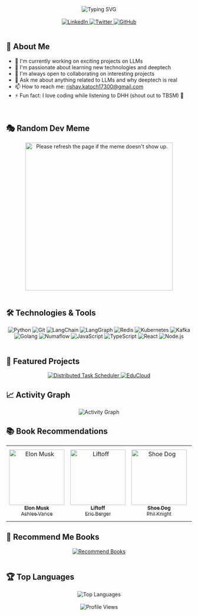 <div align="center">
  <img src="https://readme-typing-svg.herokuapp.com?font=Fira+Code&pause=1000&color=2196F3&center=true&vCenter=true&width=435&lines=Hi+there+%F0%9F%91%8B;I'm+Rishav+Katoch;A+passionate+developer+from+India" alt="Typing SVG" />
</div>

<br/>

<div align="center">
  <a href="https://linkedin.com/in/your-linkedin">
    <img src="https://img.shields.io/badge/LinkedIn-0077B5?style=for-the-badge&logo=linkedin&logoColor=white" alt="LinkedIn"/>
  </a>
  <a href="https://twitter.com/your-twitter">
    <img src="https://img.shields.io/badge/Twitter-1DA1F2?style=for-the-badge&logo=twitter&logoColor=white" alt="Twitter"/>
  </a>
  <a href="https://github.com/rishhavv">
    <img src="https://img.shields.io/badge/GitHub-100000?style=for-the-badge&logo=github&logoColor=white" alt="GitHub"/>
  </a>
</div>

<br/>

## 🚀 About Me

- 🔭 I'm currently working on exciting projects on LLMs
- 🌱 I'm passionate about learning new technologies and deeptech
- 👯 I'm always open to collaborating on interesting projects
- 💬 Ask me about anything related to LLMs and why deeptech is real
- 📫 How to reach me: rishav.katoch17300@gmail.com
- ⚡ Fun fact: I love coding while listening to DHH (shout out to TBSM) 🎵

<br/>

## 🎭 Random Dev Meme

<div align="center">
  <img src="https://random-memer.herokuapp.com/" title="Meme" alt="Please refresh the page if the meme doesn't show up." width="400"/>
</div>

<br/>

## 🛠️ Technologies & Tools

<div align="center">
  <img src="https://img.shields.io/badge/Python-3776AB?style=for-the-badge&logo=python&logoColor=white" alt="Python"/>
  <img src="https://img.shields.io/badge/Git-F05032?style=for-the-badge&logo=git&logoColor=white" alt="Git"/>
  <img src="https://img.shields.io/badge/LangChain-121212?style=for-the-badge&logo=chainlink&logoColor=white" alt="LangChain"/>
  <img src="https://img.shields.io/badge/LangGraph-4B0082?style=for-the-badge&logo=graph&logoColor=white" alt="LangGraph"/>
  <img src="https://img.shields.io/badge/Redis-DC382D?style=for-the-badge&logo=redis&logoColor=white" alt="Redis"/>
  <img src="https://img.shields.io/badge/Kubernetes-326CE5?style=for-the-badge&logo=kubernetes&logoColor=white" alt="Kubernetes"/>
  <img src="https://img.shields.io/badge/Kafka-231F20?style=for-the-badge&logo=apache-kafka&logoColor=white" alt="Kafka"/>
  <img src="https://img.shields.io/badge/Go-00ADD8?style=for-the-badge&logo=go&logoColor=white" alt="Golang"/>
  <img src="https://img.shields.io/badge/Numaflow-00BFFF?style=for-the-badge&logo=numaflow&logoColor=white" alt="Numaflow"/>
  <img src="https://img.shields.io/badge/JavaScript-F7DF1E?style=for-the-badge&logo=javascript&logoColor=black" alt="JavaScript"/>
  <img src="https://img.shields.io/badge/TypeScript-007ACC?style=for-the-badge&logo=typescript&logoColor=white" alt="TypeScript"/>
  <img src="https://img.shields.io/badge/React-20232A?style=for-the-badge&logo=react&logoColor=61DAFB" alt="React"/>
  <img src="https://img.shields.io/badge/Node.js-43853D?style=for-the-badge&logo=node.js&logoColor=white" alt="Node.js"/>
</div>

<br/>

## 🚀 Featured Projects

<div align="center">
  <a href="https://github.com/rishhavv/distributed-task-scheduler">
    <img src="https://github-readme-stats.vercel.app/api/pin/?username=rishhavv&repo=distributed-task-scheduler&theme=radical" alt="Distributed Task Scheduler" />
  </a>
  <a href="https://github.com/JIIT-PUSH/EduCloud">
    <img src="https://github-readme-stats.vercel.app/api/pin/?username=JIIT-PUSH&repo=EduCloud&theme=radical" alt="EduCloud" />
  </a>
</div>

## 📈 Activity Graph

<p align="center">
  <img src="https://activity-graph.herokuapp.com/graph?username=rishhavv&theme=radical&hide_border=true&area=true" alt="Activity Graph" />
</p>

## 📚 Book Recommendations

<div align="center">
  <table>
    <tr>
      <td align="center">
        <a href="https://www.goodreads.com/book/show/17978290-elon-musk">
          <img src="https://images-na.ssl-images-amazon.com/images/P/1591847935.01.L.jpg" width="150" alt="Elon Musk"/>
          <br/>
          <sub><b>Elon Musk</b></sub>
          <br/>
          <sub>Ashlee Vance</sub>
        </a>
      </td>
      <td align="center">
        <a href="https://www.goodreads.com/book/show/58784475-liftoff">
          <img src="https://images-na.ssl-images-amazon.com/images/P/0062978291.01.L.jpg" width="150" alt="Liftoff"/>
          <br/>
          <sub><b>Liftoff</b></sub>
          <br/>
          <sub>Eric Berger</sub>
        </a>
      </td>
      <td align="center">
        <a href="https://www.goodreads.com/book/show/27209436-shoe-dog">
          <img src="https://images-na.ssl-images-amazon.com/images/P/1501135910.01.L.jpg" width="150" alt="Shoe Dog"/>
          <br/>
          <sub><b>Shoe Dog</b></sub>
          <br/>
          <sub>Phil Knight</sub>
        </a>
      </td>
      <td align="center">
        <a href="https://www.goodreads.com/book/show/23499283-designing-data-intensive-applications">
          <img src="https://images-na.ssl-images-amazon.com/images/P/1449373321.01.L.jpg" width="150" alt="Designing Data-Intensive Applications"/>
          <br/>
          <sub><b>Designing Data-Intensive Applications</b></sub>
          <br/>
          <sub>Martin Kleppmann</sub>
        </a>
      </td>
    </tr>
  </table>
</div>

## 📖 Recommend Me Books

<div align="center">
  <a href="https://github.com/rishhavv/rishhavv/issues/new?template=book-recommendation.md">
    <img src="https://img.shields.io/badge/Recommend_Books-FF69B4?style=for-the-badge&logo=github&logoColor=white" alt="Recommend Books"/>
  </a>
</div>

<br/>

## 🏆 Top Languages

<div align="center">
  <img src="https://github-readme-stats.vercel.app/api/top-langs/?username=rishhavv&layout=compact&theme=radical" alt="Top Languages"/>
</div>

<br/>

<div align="center">
  <img src="https://komarev.com/ghpvc/?username=rishhavv&color=blueviolet" alt="Profile Views"/>
</div>
